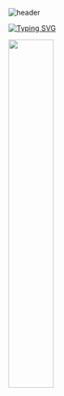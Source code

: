 ![header](https://capsule-render.vercel.app/api?type=waving&color=gradient&height=120&animation=fadeIn&section=footer&text=o(=•ェ•=)m&fontAlign=70)

[![Typing SVG](https://readme-typing-svg.herokuapp.com/?color=a9a9fe&lines=💕💕&font=PressStart&size=40)](https://git.io/typing-svg)


<a href="s">
  <img src="https://github-readme-stats.vercel.app/api?username=jjiiwon0101&theme=tokyonight&show_icons=true" width="42%" />
</a>







